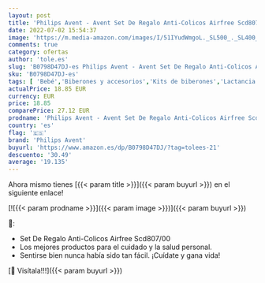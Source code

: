 ```yaml
---
layout: post
title: 'Philips Avent - Avent Set De Regalo Anti-Colicos Airfree Scd807/00 1 Unidad 200 g'
date: 2022-07-02 15:54:37
image: 'https://m.media-amazon.com/images/I/51IYudWmgoL._SL500_._SL400_.jpg'
comments: true
category: ofertas
author: 'tole.es'
slug: 'B0798D47DJ-es Philips Avent - Avent Set De Regalo Anti-Colicos Airfree...'
sku: 'B0798D47DJ-es'
tags: [ 'Bebé','Biberones y accesorios','Kits de biberones','Lactancia y alimentación','avent','philips avent','🇪🇸', ]
actualPrice: 18.85 EUR
currency: EUR
price: 18.85
comparePrice: 27.12 EUR
prodname: 'Philips Avent - Avent Set De Regalo Anti-Colicos Airfree Scd807/00 1 Unidad 200 g'
country: 'es'
flag: '🇪🇸'
brand: 'Philips Avent'
buyurl: 'https://www.amazon.es/dp/B0798D47DJ/?tag=tolees-21'
descuento: '30.49'
average: '19.135'
---
```


Ahora mismo tienes [{{< param title >}}]({{< param buyurl >}}) en el siguiente enlace!

[![{{< param prodname >}}]({{< param image >}})]({{< param buyurl >}})

🔎:

- Set De Regalo Anti-Colicos Airfree Scd807/00
- Los mejores productos para el cuidado y la salud personal.
- Sentirse bien nunca había sido tan fácil. ¡Cuídate y gana vida!

[🛒 Visítala!!!]({{< param buyurl >}})
